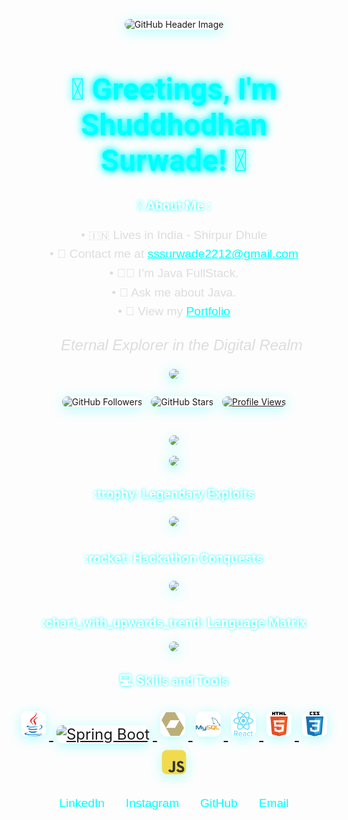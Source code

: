 <!-- Header -->
<p align="center">
  <img src="https://github.com/sidz111/sidz111/assets/119784108/df50843e-9c2c-4d6b-b48f-7f3202348a0c" alt="GitHub Header Image" style="max-width: 100%; height: auto; border-radius: 15px; box-shadow: 0 4px 20px rgba(0, 255, 255, 0.3);">
</p>

<h1 align="center" style="font-family: 'Roboto', sans-serif; color: #0ff; text-shadow: 0 0 10px #0ff, 0 0 15px #0ff; font-size: 3rem;">
  👾 Greetings, I'm Shuddhodhan Surwade! 👾
</h1>

<!-- About Me -->
<h2 align="center" style="font-family: 'Roboto', sans-serif; color: #fff; text-shadow: 0 0 5px #0ff;">💫 About Me : </h2>

<p align="center" style="font-family: 'Arial', sans-serif; color: #ddd; line-height: 1.6; font-size: 1.2rem;">
  • 🇮🇳 Lives in India - Shirpur Dhule<br>
  • 📧 Contact me at <a href="mailto:sssurwade2212@gmail.com" style="color: #0ff;">sssurwade2212@gmail.com</a><br>
  • 👨‍💻 I’m Java FullStack.<br>
  • 💬 Ask me about Java.<br>
  • 🧿 View my <a href="https://sidz111.github.io/portfolio/" target="_blank" style="color: #0ff;">Portfolio</a><br>
</p>

<p align="center" style="font-family: 'Arial', sans-serif; color: #ddd; font-size: 1.5rem; font-style: italic;">
  🚀 Eternal Explorer in the Digital Realm
</p>

<!-- Typing Animation -->
<p align="center">
  <a href="https://github.com/sidz111/">
    <img src="https://readme-typing-svg.herokuapp.com?lines=Java%20|%20Python%20|+SQL%20|%20Computer+Networks;&center=true&width=550&height=40" style="border-radius: 10px; box-shadow: 0 4px 20px rgba(0, 255, 255, 0.5);">
  </a>
</p>

<!-- Badges Section -->
<div align="center" style="margin-top: 20px;">
  <img src="https://img.shields.io/github/followers/sidz111?logo=Github&style=for-the-badge&color=0ff" alt="GitHub Followers" style="border-radius: 10px; box-shadow: 0 4px 20px rgba(0, 255, 255, 0.3); margin: 5px;">
  <img src="https://img.shields.io/github/stars/sidz111?style=for-the-badge&color=0ff" alt="GitHub Stars" style="border-radius: 10px; box-shadow: 0 4px 20px rgba(0, 255, 255, 0.3); margin: 5px;">
  <a href="https://github.com/sidz111/">
    <img src="https://komarev.com/ghpvc/?username=sidz111&style=for-the-badge&color=0ff" alt="Profile Views" style="border-radius: 10px; box-shadow: 0 4px 20px rgba(0, 255, 255, 0.3); margin: 5px;">
  </a>
</div>

<!-- GitHub Stats -->
<div align="center" style="margin-top: 40px;">
  <img src="https://github-readme-stats.vercel.app/api?username=sidz111&show_icons=true&theme=radical" style="border-radius: 10px; box-shadow: 0 4px 20px rgba(0, 255, 255, 0.3);">
</div>

<!-- Typing Animation -->
<p align="center">
  <a href="https://github.com/sidz111/">
    <img src="https://readme-typing-svg.herokuapp.com?lines=Java%20|%20Python%20|%20SQL%20|%20Computer+Networks|%20Latex%20|%20Spring+Boot%20|%20Hibernate%20|%20Microservices;&center=true&width=550&height=40" style="border-radius: 10px; box-shadow: 0 4px 20px rgba(0, 255, 255, 0.5);">
  </a>
</p>

<!-- Legendary Exploits -->
<h2 align="center" style="font-family: 'Roboto', sans-serif; color: #fff; text-shadow: 0 0 5px #0ff;">:trophy: Legendary Exploits</h2>
<p align="center" style="font-family: 'Arial', sans-serif; color: #ddd; line-height: 1.6; font-size: 1.2rem;">
  <a href="https://github.com/sidz111/">
    <img src="https://readme-typing-svg.herokuapp.com?lines=Students+Innovation+Festival;IISF+2022+MANIT;Top+100+Teams+in+India;&center=true&width=550&height=40" style="border-radius: 10px; box-shadow: 0 4px 20px rgba(0, 255, 255, 0.3);">
  </a>
</p>

<!-- Hackathon Conquests -->
<h2 align="center" style="font-family: 'Roboto', sans-serif; color: #fff; text-shadow: 0 0 5px #0ff;">:rocket: Hackathon Conquests</h2>
<p align="center" style="font-family: 'Arial', sans-serif; color: #ddd; line-height: 1.6; font-size: 1.2rem;">
  <a href="https://github.com/sidz111/">
    <img src="https://readme-typing-svg.herokuapp.com?lines=2nd+Edition+of+Poornima+Hackathon+2023;Tech+Hunt+Hachathon;&center=true&width=550&height=40" style="border-radius: 10px; box-shadow: 0 4px 20px rgba(0, 255, 255, 0.3);">
  </a>
</p>

<!-- Language Matrix -->
<h2 align="center" style="font-family: 'Roboto', sans-serif; color: #fff; text-shadow: 0 0 5px #0ff;">:chart_with_upwards_trend: Language Matrix</h2>
<div align="center">
  <img src="https://github-readme-stats.vercel.app/api/top-langs/?username=sidz111&layout=compact&theme=radical" style="border-radius: 10px; box-shadow: 0 4px 20px rgba(0, 255, 255, 0.3);">
</div>

<!-- Skills -->
<h2 align="center" style="font-family: 'Roboto', sans-serif; color: #fff; text-shadow: 0 0 5px #0ff;">💻 Skills and Tools</h2>
<p align="center" style="font-size: 1.5rem;">
  <a href="https://www.java.com" target="_blank" rel="noreferrer"> 
    <img src="https://raw.githubusercontent.com/devicons/devicon/master/icons/java/java-original.svg" alt="Java" width="40" height="40" style="border-radius: 10px; box-shadow: 0 4px 20px rgba(0, 255, 255, 0.3); margin: 5px;"> 
  </a> 
  <a href="https://spring.io/projects/spring-boot" target="_blank" rel="noreferrer"> 
    <img src="https://www.vectorlogo.zone/logos/springio/springio-icon.svg" alt="Spring Boot" width="40" height="40" style="border-radius: 10px; box-shadow: 0 4px 20px rgba(0, 255, 255, 0.3); margin: 5px;"> 
  </a>
  <a href="https://hibernate.org/" target="_blank" rel="noreferrer"> 
    <img src="https://raw.githubusercontent.com/devicons/devicon/master/icons/hibernate/hibernate-plain.svg" alt="Hibernate" width="40" height="40" style="border-radius: 10px; box-shadow: 0 4px 20px rgba(0, 255, 255, 0.3); margin: 5px;"> 
  </a>
  <a href="https://www.mysql.com/" target="_blank" rel="noreferrer"> 
    <img src="https://raw.githubusercontent.com/devicons/devicon/master/icons/mysql/mysql-original-wordmark.svg" alt="MySQL" width="40" height="40" style="border-radius: 10px; box-shadow: 0 4px 20px rgba(0, 255, 255, 0.3); margin: 5px;"> 
  </a>
  <a href="https://reactjs.org/" target="_blank" rel="noreferrer"> 
    <img src="https://raw.githubusercontent.com/devicons/devicon/master/icons/react/react-original-wordmark.svg" alt="React" width="40" height="40" style="border-radius: 10px; box-shadow: 0 4px 20px rgba(0, 255, 255, 0.3); margin: 5px;"> 
  </a>
  <a href="https://developer.mozilla.org/en-US/docs/Web/HTML" target="_blank" rel="noreferrer"> 
    <img src="https://raw.githubusercontent.com/devicons/devicon/master/icons/html5/html5-original-wordmark.svg" alt="HTML" width="40" height="40" style="border-radius: 10px; box-shadow: 0 4px 20px rgba(0, 255, 255, 0.3); margin: 5px;"> 
  </a>
  <a href="https://developer.mozilla.org/en-US/docs/Web/CSS" target="_blank" rel="noreferrer"> 
    <img src="https://raw.githubusercontent.com/devicons/devicon/master/icons/css3/css3-original-wordmark.svg" alt="CSS" width="40" height="40" style="border-radius: 10px; box-shadow: 0 4px 20px rgba(0, 255, 255, 0.3); margin: 5px;"> 
  </a>
  <a href="https://developer.mozilla.org/en-US/docs/Web/JavaScript" target="_blank" rel="noreferrer"> 
    <img src="https://raw.githubusercontent.com/devicons/devicon/master/icons/javascript/javascript-original.svg" alt="JavaScript" width="40" height="40" style="border-radius: 10px; box-shadow: 0 4px 20px rgba(0, 255, 255, 0.3); margin: 5px;"> 
  </a>
</p>

<!-- Social Media Links -->
<p align="center" style="font-family: 'Arial', sans-serif; color: #ddd;">
  <a href="https://www.linkedin.com/in/shuddhodhan-surwade-a493b7215/" target="_blank" rel="noreferrer" style="color: #0ff; font-size: 1.2rem; margin: 0 15px; text-decoration: none;">LinkedIn</a>
  <a href="https://www.instagram.com/sudz_sid/" target="_blank" rel="noreferrer" style="color: #0ff; font-size: 1.2rem; margin: 0 15px; text-decoration: none;">Instagram</a>
  <a href="https://github.com/sidz111" target="_blank" rel="noreferrer" style="color: #0ff; font-size: 1.2rem; margin: 0 15px; text-decoration: none;">GitHub</a>
  <a href="mailto:sssurwade2212@gmail.com" style="color: #0ff; font-size: 1.2rem; margin: 0 15px; text-decoration: none;">Email</a>
</p>
